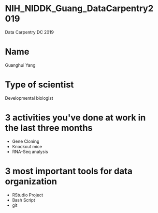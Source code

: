 # NIH_NIDDK_Guang_DataCarpentry2019
Data Carpentry DC 2019

# Name
Guanghui Yang
# Type of scientist
Developmental biologist
# 3 activities you've done at work in the last three months
- Gene Cloning
- Knockout mice
- RNA-Seq analysis
# 3 most important tools for data organization
- RStudio Project
- Bash Script
- git
